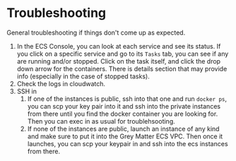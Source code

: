 # Troubleshooting

General troubleshooting if things don't come up as expected.

1. In the ECS Console, you can look at each service and see its status. If you click on a specific service and go to its `Tasks` tab, you can see if any are running and/or stopped. Click on the task itself, and click the drop down arrow for the containers. There is details section that may provide info (especially in the case of stopped tasks).
2. Check the logs in cloudwatch.
3. SSH in
   1. If one of the instances is public, ssh into that one and run `docker ps`, you can scp your key pair into it and ssh into the private instances from there until you find the docker container you are looking for. Then you can exec in as usual for troublehsooting.
   2. If none of the instances are public, launch an instance of any kind and make sure to put it into the Grey Matter ECS VPC. Then once it launches, you can scp your keypair in and ssh into the ecs instances from there.
